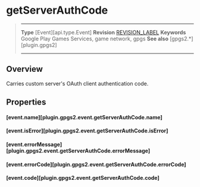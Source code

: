 # getServerAuthCode

> --------------------- ------------------------------------------------------------------------------------------
> __Type__              [Event][api.type.Event]
> __Revision__          [REVISION_LABEL](REVISION_URL)
> __Keywords__          Google Play Games Services, game network, gpgs
> __See also__          [gpgs2.*][plugin.gpgs2]
> --------------------- ------------------------------------------------------------------------------------------

## Overview

Carries custom server's OAuth client authentication code.

## Properties

#### [event.name][plugin.gpgs2.event.getServerAuthCode.name]

#### [event.isError][plugin.gpgs2.event.getServerAuthCode.isError]

#### [event.errorMessage][plugin.gpgs2.event.getServerAuthCode.errorMessage]

#### [event.errorCode][plugin.gpgs2.event.getServerAuthCode.errorCode]

#### [event.code][plugin.gpgs2.event.getServerAuthCode.code]